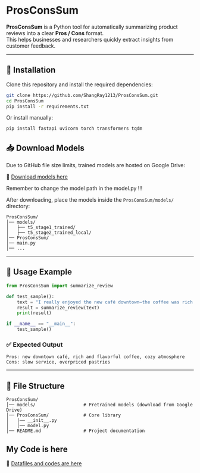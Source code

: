 # ProsConsSum

**ProsConsSum** is a Python tool for automatically summarizing product reviews into a clear **Pros / Cons** format.  
This helps businesses and researchers quickly extract insights from customer feedback.

---

## 🚀 Installation

Clone this repository and install the required dependencies:

```bash
git clone https://github.com/ShangRay1213/ProsConsSum.git
cd ProsConsSum
pip install -r requirements.txt
```

Or install manually:

```bash
pip install fastapi uvicorn torch transformers tqdm
```

## 📥 Download Models

Due to GitHub file size limits, trained models are hosted on Google Drive:

🔗 [Download models here](https://drive.google.com/drive/folders/1m_RmfyLH_TFJnMvna5dyw2GBbOfXwvFS?usp=sharing)

Remember to change the model path in the model.py !!!

After downloading, place the models inside the `ProsConsSum/models/` directory:


```
ProsConsSum/
│── models/
│   ├── t5_stage1_trained/
│   ├── t5_stage2_trained_local/
│── ProsConsSum/
│── main.py
│── ...
```

---

## 📖 Usage Example

```python
from ProsConsSum import summarize_review

def test_sample():
    text = "I really enjoyed the new café downtown—the coffee was rich and flavorful, and the atmosphere was cozy. However, the service was a bit slow, and the pastries were overpriced for their size."
    result = summarize_review(text)
    print(result)

if __name__ == "__main__":
    test_sample()
```

### ✅ Expected Output

```
Pros: new downtown café, rich and flavorful coffee, cozy atmosphere
Cons: slow service, overpriced pastries
```

---

## 📂 File Structure

```
ProsConsSum/
│── models/                  # Pretrained models (download from Google Drive)
│── ProsConsSum/             # Core library
│   |── __init__.py
│   │── model.py             
│── README.md                # Project documentation
```

## My Code is here
🔗 [Datafiles and codes are here](https://github.com/ShangRay1213/my-t5-model)
